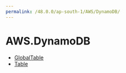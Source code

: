 ```yaml
---
permalink: /48.0.0/ap-south-1/AWS/DynamoDB/
---
```


# AWS.DynamoDB



* [GlobalTable](GlobalTable.md)
* [Table](Table.md)